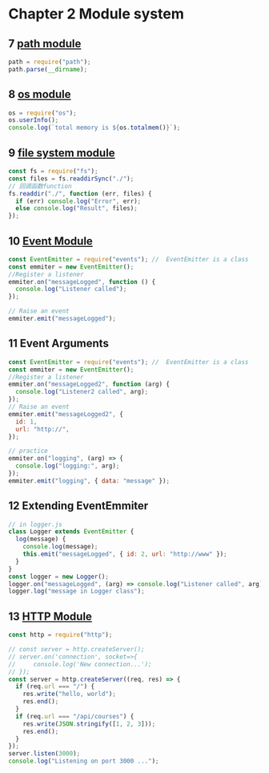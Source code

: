 # Chapter 2 Module system

## 7 [path module](https://nodejs.org/dist/latest-v16.x/docs/api/path.html)

```javascript
path = require("path");
path.parse(__dirname);
```

## 8 [os module](https://nodejs.org/dist/latest-v16.x/docs/api/os.html)

```javascript
os = require("os");
os.userInfo();
console.log(`total memory is ${os.totalmem()}`);
```

## 9 [file system module](https://nodejs.org/dist/latest-v16.x/docs/api/fs.html)

```javascript
const fs = require("fs");
const files = fs.readdirSync("./");
// 回调函数function
fs.readdir("./", function (err, files) {
  if (err) console.log("Error", err);
  else console.log("Result", files);
});
```

## 10 [Event Module](https://nodejs.org/dist/latest-v16.x/docs/api/events.html)

```javascript
const EventEmitter = require("events"); //  EventEmitter is a class
const emmiter = new EventEmitter();
//Register a listener
emmiter.on("messageLogged", function () {
  console.log("Listener called");
});

// Raise an event
emmiter.emit("messageLogged");
```

## 11 Event Arguments

```javascript
const EventEmitter = require("events"); //  EventEmitter is a class
const emmiter = new EventEmitter();
//Register a listener
emmiter.on("messageLogged2", function (arg) {
  console.log("Listener2 called", arg);
});
// Raise an event
emmiter.emit("messageLogged2", {
  id: 1,
  url: "http://",
});

// practice
emmiter.on("logging", (arg) => {
  console.log("logging:", arg);
});
emmiter.emit("logging", { data: "message" });
```

## 12 Extending EventEmmiter

```javascript
// in logger.js
class Logger extends EventEmitter {
  log(message) {
    console.log(message);
    this.emit("messageLogged", { id: 2, url: "http://www" });
  }
}
const logger = new Logger();
logger.on("messageLogged", (arg) => console.log("Listener called", arg));
logger.log("message in Logger class");
```

## 13 [HTTP Module](https://nodejs.org/dist/latest-v16.x/docs/api/http.html)

```javascript
const http = require("http");

// const server = http.createServer();
// server.on('connection', socket=>{
//     console.log('New connection...');
// });
const server = http.createServer((req, res) => {
  if (req.url === "/") {
    res.write("hello, world");
    res.end();
  }
  if (req.url === "/api/courses") {
    res.write(JSON.stringify([1, 2, 3]));
    res.end();
  }
});
server.listen(3000);
console.log("Listening on port 3000 ...");
```
